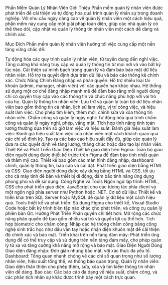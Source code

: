 Phần Mềm Quản Lý Nhân Viên
Giới Thiệu
Phần mềm quản lý nhân viên được phát triển để cải thiện và tự động hóa quá trình quản lý nhân sự trong doanh nghiệp. Với nhu cầu ngày càng cao về quản lý nhân viên một cách hiệu quả, phần mềm này cung cấp một giải pháp toàn diện, giúp các nhà quản lý có thể theo dõi, cập nhật và quản lý thông tin nhân viên một cách dễ dàng và chính xác.

Mục Đích
Phần mềm quản lý nhân viên hướng tới việc cung cấp một nền tảng vững chắc để:

Tự động hóa các quy trình quản lý nhân viên, từ tuyển dụng đến nghỉ việc.
Tăng cường khả năng truy cập và quản lý thông tin từ mọi nơi và vào bất kỳ lúc nào.
Cải thiện sự minh bạch trong quản lý và đảm bảo bảo mật dữ liệu nhân viên.
Hỗ trợ ra quyết định dựa trên dữ liệu và báo cáo thống kê chính xác.
Chức Năng Chính
Đăng nhập và phân quyền: Hỗ trợ nhiều loại tài khoản (admin, manager, nhân viên) với các quyền hạn khác nhau. Hệ thống sử dụng một cơ chế đăng nhập mạnh mẽ để đảm bảo rằng mỗi người dùng chỉ có quyền truy cập vào các thông tin và chức năng phù hợp với vai trò của họ.
Quản lý thông tin nhân viên: Lưu trữ và quản lý toàn bộ dữ liệu nhân viên bao gồm thông tin cá nhân, lịch sử làm việc, vị trí công việc, và hiệu suất làm việc. Cho phép tìm kiếm, thêm mới, chỉnh sửa và xóa thông tin nhân viên.
Chấm công và quản lý ngày nghỉ: Tự động hóa quá trình chấm công và quản lý ngày nghỉ, phép, vắng mặt. Tích hợp tính năng tính toán lương thưởng dựa trên số giờ làm việc và hiệu suất.
Đánh giá hiệu suất làm việc: Đánh giá hiệu suất làm việc của nhân viên một cách khách quan qua các chỉ số định kỳ. Tạo ra các báo cáo hiệu suất đầy đủ, giúp các quản lý đưa ra các quyết định về tăng lương, thăng chức hoặc đào tạo lại nhân viên.
Thiết Kế và Phát Triển Giao Diện
Thiết kế giao diện trên Figma: Toàn bộ giao diện người dùng được thiết kế trước trên Figma để đảm bảo tính nhất quán và thẩm mỹ cao. Thiết kế bao gồm các màn hình đăng nhập, dashboard chính, quản lý thông tin, báo cáo và cài đặt.
Phát triển giao diện bằng HTML và CSS: Giao diện người dùng được xây dựng bằng HTML và CSS, tối ưu cho cả máy tính để bàn và thiết bị di động, đảm bảo tính năng ứng dụng phong phú và dễ sử dụng.
Công Nghệ và Tools
Ngôn ngữ lập trình: HTML, CSS cho phát triển giao diện; JavaScript cho các tương tác phía client và một ngôn ngữ phía server như Python hoặc .NET.
Cơ sở dữ liệu: Thiết kế và triển khai trên SQL Server hoặc MySQL để quản lý dữ liệu một cách hiệu quả.
Tools thiết kế và phát triển: Sử dụng Figma cho thiết kế, Visual Studio Code hoặc bất kỳ trình biên tập nào khác cho phát triển, và công cụ quản lý phiên bản Git.
Hướng Phát Triển
Phân quyền chi tiết hơn: Mở rộng các chức năng phân quyền để bao gồm nhiều vai trò và quyền lợi cụ thể hơn.
Tích hợp biometric cho chấm công: Nhập các hệ thống chấm công bằng công nghệ sinh trắc học như dấu vân tay hoặc nhận diện khuôn mặt để cải thiện độ chính xác và bảo mật.
Triển khai trên nền tảng đám mây: Phát triển ứng dụng để có thể truy cập và sử dụng trên nền tảng đám mây, cho phép quản lý từ xa và tăng cường khả năng mở rộng và bảo mật.
Giao Diện Người Dùng
Giao diện đăng nhập: Đơn giản nhưng bảo mật, với xác thực đa yếu tố.
Dashboard: Tổng quan nhanh chóng về các chỉ số quan trọng như số lượng nhân viên, hiệu suất tổng thể, và thông báo quan trọng.
Quản lý nhân viên: Giao diện thân thiện cho phép thêm, sửa, xóa và tìm kiếm thông tin nhân viên dễ dàng.
Báo cáo: Các báo cáo đa dạng về hiệu suất, chấm công, và các phân tích nhân sự khác được trình bày một cách trực quan.